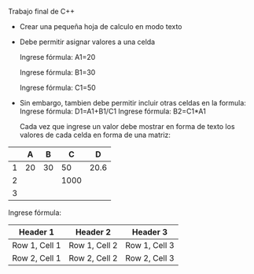 Trabajo final de C++

* Crear una pequeña hoja de calculo en modo texto
* Debe permitir asignar valores a una celda

  Ingrese fórmula: A1=20
  
  Ingrese fórmula: B1=30
  
  Ingrese fórmula: C1=50

* Sin embargo, tambien debe permitir incluir otras celdas en la formula:
  Ingrese fórmula:  D1=A1+B1/C1
  Ingrese fórmula:  B2=C1*A1

  Cada vez que ingrese un valor debe mostrar en forma de texto los valores de cada celda en forma de una matriz:

|   | A | B | C | D |
|---|---|---|---|---|
|1  | 20 | 30 | 50 | 20.6 |
|2  |    |    | 1000 |
|3  |    |    |  |
  
Ingrese fórmula: 

| Header 1 | Header 2 | Header 3 |
|---|---|---|
| Row 1, Cell 1 | Row 1, Cell 2 | Row 1, Cell 3 |
| Row 2, Cell 1 | Row 2, Cell 2 | Row 2, Cell 3 |
